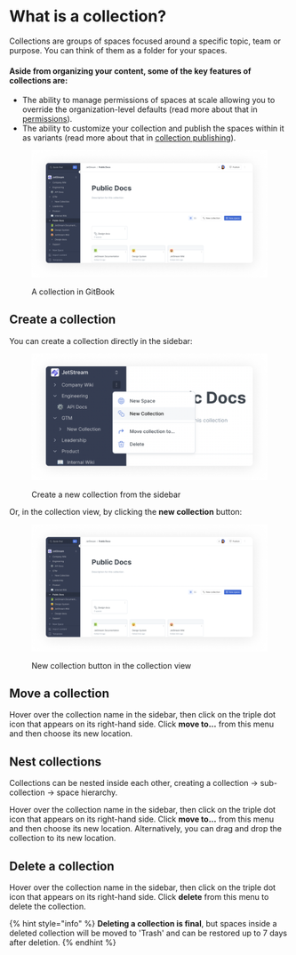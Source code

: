 # What is a collection?

Collections are groups of spaces focused around a specific topic, team or purpose. You can think of them as a folder for your spaces.

#### Aside from organizing your content, some of the key features of collections are:

* The ability to manage permissions of spaces at scale allowing you to override the organization-level defaults (read more about that in [permissions](../../account-management/member-management/permissions-and-inheritance.md)).
* The ability to customize your collection and publish the spaces within it as variants (read more about that in [collection publishing](../../publishing/share/collection-publishing.md)).

<figure><img src="../../.gitbook/assets/collection.png" alt=""><figcaption><p>A collection in GitBook</p></figcaption></figure>

## Create a collection

You can create a collection directly in the sidebar:

<figure><img src="../../.gitbook/assets/new collection.png" alt=""><figcaption><p>Create a new collection from the sidebar</p></figcaption></figure>

Or, in the collection view, by clicking the **new collection** button:

<figure><img src="../../.gitbook/assets/collection.png" alt=""><figcaption><p>New collection button in the collection view</p></figcaption></figure>

## Move a collection

Hover over the collection name in the sidebar, then click on the triple dot icon that appears on its right-hand side. Click **move to...** from this menu and then choose its new location.

## Nest collections

Collections can be nested inside each other, creating a collection -> sub-collection -> space hierarchy.

Hover over the collection name in the sidebar, then click on the triple dot icon that appears on its right-hand side. Click **move to...** from this menu and then choose its new location. Alternatively, you can drag and drop the collection to its new location.

## Delete a collection

Hover over the collection name in the sidebar, then click on the triple dot icon that appears on its right-hand side. Click **delete** from this menu to delete the collection.

{% hint style="info" %}
**Deleting a collection is final**, but spaces inside a deleted collection will be moved to 'Trash' and can be restored up to 7 days after deletion.
{% endhint %}
